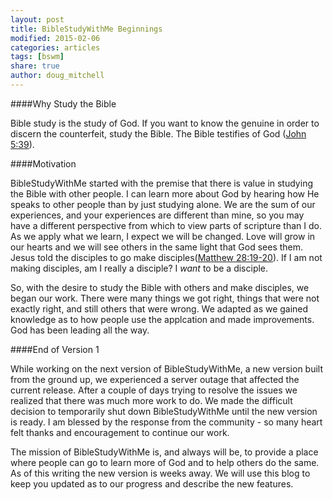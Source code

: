 ```yaml
---
layout: post
title: BibleStudyWithMe Beginnings
modified: 2015-02-06
categories: articles
tags: [bswm]
share: true
author: doug_mitchell
---
```




####Why Study the Bible

Bible study is the study of God. If you want to know the genuine in order to discern the counterfeit, study the Bible. The Bible testifies of God ([John 5:39](https://www.biblegateway.com/passage/?search=john+5%3A39&version=NKJV)).

####Motivation

BibleStudyWithMe started with the premise that there is value in studying the Bible with other people. I can learn more about God by hearing how He speaks to other people than by just studying alone. We are the sum of our experiences, and your experiences are different than mine, so you may have a different perspective from which to view parts of scripture than I do. As we apply what we learn, I expect we will be changed. Love will grow in our hearts and we will see others in the same light that God sees them. Jesus told the disciples to go make disciples([Matthew 28:19-20](https://www.biblegateway.com/passage/?search=Matthew+28%3A19-20&version=NKJV)). If I am not making disciples, am I really a disciple? I *want* to be a disciple.

So, with the desire to study the Bible with others and make disciples, we began our work. There were many things we got right, things that were not exactly right, and still others that were wrong. We adapted as we gained knowledge as to how people use the applcation and made improvements. God has been leading all the way.

####End of Version 1

While working on the next version of BibleStudyWithMe, a new version built from the ground up, we experienced a server outage that affected the current release. After a couple of days trying to resolve the issues we realized that there was much more work to do. We made the difficult decision to temporarily shut down BibleStudyWithMe until the new version is ready. I am blessed by the response from the community - so many heart felt thanks and encouragement to continue our work. 

The mission of BibleStudyWithMe is, and always will be, to provide a place where people can go to learn more of God and to help others do the same. As of this writing the new version is weeks away. We will use this blog to keep you updated as to our progress and describe the new features.




